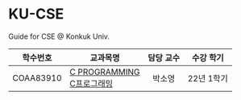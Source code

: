 # KU-CSE
Guide for CSE @ Konkuk Univ.

| 학수번호    | 교과목명                                         | 담당 교수 |수강 학기   |
| --------- | --------------------------------------------- | :---------: | -------- |
| COAA83910 | [C PROGRAMMING<br>C프로그래밍](/COAA83910%20C%20PROGRAMMING) | 박소영 | 22년 1학기 |
